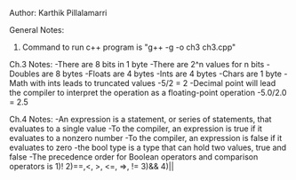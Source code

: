 Author: Karthik Pillalamarri

General Notes:
1) Command to run c++ program is "g++ -g -o ch3 ch3.cpp"

Ch.3 Notes:
-There are 8 bits in 1 byte
-There are 2^n values for n bits
-Doubles are 8 bytes
-Floats are 4 bytes
-Ints are 4 bytes
-Chars are 1 byte
-Math with ints leads to truncated values
-5/2 = 2
-Decimal point will lead the compiler to interpret the operation as a floating-point operation
-5.0/2.0 = 2.5

Ch.4 Notes:
-An expression is a statement, or series of statements, that evaluates to a single value
-To the compiler, an expression is true if it evaluates to a nonzero number
-To the compiler, an expression is false if it evaluates to zero
-the bool type is a type that can hold two values, true and false
-The precedence order for Boolean operators and comparison operators is
  1)!
  2)==,<, >, <=, =>, !=
  3)&&
  4)||
